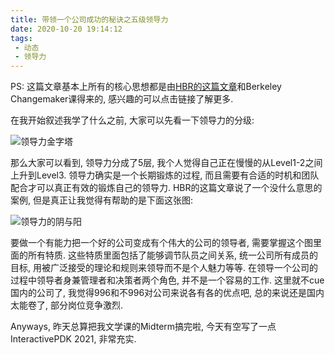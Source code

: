```yaml
---
title: 带领一个公司成功的秘诀之五级领导力
date: 2020-10-20 19:14:12
tags:
 - 动态
 - 领导力
---
```


PS: 这篇文章基本上所有的核心思想都是由[HBR的这篇文章](https://hbr.org/2001/01/level-5-leadership-the-triumph-of-humility-and-fierce-resolve-2)和Berkeley Changemaker课得来的, 感兴趣的可以点击链接了解更多.

在我开始叙述我学了什么之前, 大家可以先看一下领导力的分级:

![领导力金字塔](LeadershipHierarchy.gif)

那么大家可以看到, 领导力分成了5层, 我个人觉得自己正在慢慢的从Level1-2之间上升到Level3. 领导力确实是一个长期锻炼的过程, 而且需要有合适的时机和团队配合才可以真正有效的锻炼自己的领导力. HBR的这篇文章说了一个没什么意思的案例, 但是真正让我觉得有帮助的是下面这张图:

![领导力的阴与阳](YinYangLv5.gif)

要做一个有能力把一个好的公司变成有个伟大的公司的领导者, 需要掌握这个图里面的所有特质. 这些特质里面包括了能够调节队员之间关系, 统一公司所有成员的目标, 用被广泛接受的理论和规则来领导而不是个人魅力等等. 在领导一个公司的过程中领导者身兼管理者和决策者两个角色, 并不是一个容易的工作. 这里就不cue国内的公司了, 我觉得996和不996对公司来说各有各的优点吧, 总的来说还是国内太能卷了, 部分岗位竞争激烈. 

Anyways, 昨天总算把我文学课的Midterm搞完啦, 今天有空写了一点InteractivePDK 2021, 非常充实.
